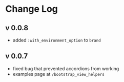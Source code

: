 # Change Log

## v 0.0.8

* added `:with_environment_option` to `brand`

## v 0.0.7

* fixed bug that prevented accordions from working
* examples page at `/bootstrap_view_helpers`